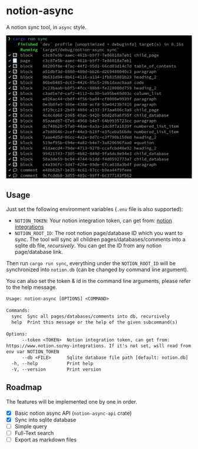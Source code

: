 # notion-async

A notion sync tool, in `async` style.

![screenshot](images/screenshot.png)

## Usage

Just set the following environment variables (`.env` file is also supported):

- `NOTION_TOKEN`: Your notion integration token, can get from: [notion
  integrations](https://www.notion.so/my-integrations)
- `NOTION_ROOT_ID`: The root notion page/database ID which you want to sync.
  The tool will sync all children pages/databases/comments into a sqlite db
  file, *recursively*. You can get the ID from any notion page/database link.
  
Then run `cargo run sync`, everything under the `NOTION_ROOT_ID` will be
synchronized into `notion.db` (can be changed by command line argument).

You can also set the token & id in the command line arguments, please refer to
the help message.

```
Usage: notion-async [OPTIONS] <COMMAND>

Commands:
  sync  Sync all pages/databases/comments into db, recursively
  help  Print this message or the help of the given subcommand(s)

Options:
      --token <TOKEN>  Notion integration token, can get from: https://www.notion.so/my-integrations. If it's not set, will read from env var NOTION_TOKEN
      --db <FILE>      Sqlite database file path [default: notion.db]
  -h, --help           Print help
  -V, --version        Print version
```

## Roadmap

The features will be implemented one by one in order.

- [x] Basic notion async API (`notion-async-api` crate)
- [x] Sync into sqlite database
- [ ] Simple query
- [ ] Full-Text search
- [ ] Export as markdown files
